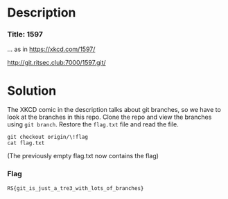 # Description

### Title: 1597

... as in https://xkcd.com/1597/

http://git.ritsec.club:7000/1597.git/

# Solution

The XKCD comic in the description talks about git branches, so we have to look at the branches in this repo. Clone the repo and view the branches using `git branch`. Restore the `flag.txt` file and read the file.

```console
git checkout origin/\!flag
cat flag.txt
```
(The previously empty flag.txt now contains the flag)

### Flag

`RS{git_is_just_a_tre3_with_lots_of_branches}`
